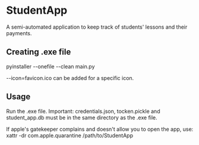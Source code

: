 # StudentApp

A semi-automated application to keep track of students' lessons and their payments.

## Creating .exe file
pyinstaller --onefile --clean main.py

--icon=favicon.ico can be added for a specific icon.

## Usage
Run the .exe file.
Important: credentials.json, tocken.pickle and student_app.db must be in the same directory as the .exe file.

If apple's gatekeeper complains and doesn't allow you to open the app, use: xattr -dr com.apple.quarantine /path/to/StudentApp